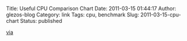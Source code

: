 Title: Useful CPU Comparison Chart
Date: 2011-03-15 01:44:17
Author: glezos-blog
Category: link
Tags: cpu, benchmark
Slug: 2011-03-15-cpu-chart
Status: published

[via](http://www.cpubenchmark.net/cpu_list.php)
